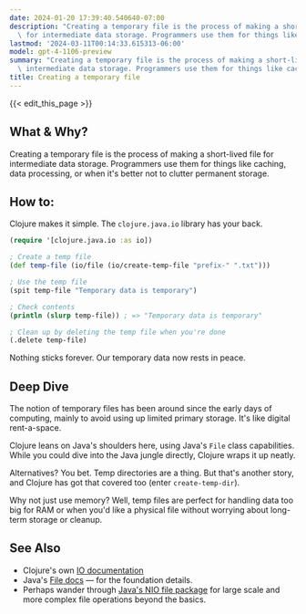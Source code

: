 ```yaml
---
date: 2024-01-20 17:39:40.540640-07:00
description: "Creating a temporary file is the process of making a short-lived file\
  \ for intermediate data storage. Programmers use them for things like caching, data\u2026"
lastmod: '2024-03-11T00:14:33.615313-06:00'
model: gpt-4-1106-preview
summary: "Creating a temporary file is the process of making a short-lived file for\
  \ intermediate data storage. Programmers use them for things like caching, data\u2026"
title: Creating a temporary file
---
```


{{< edit_this_page >}}

## What & Why?
Creating a temporary file is the process of making a short-lived file for intermediate data storage. Programmers use them for things like caching, data processing, or when it's better not to clutter permanent storage.

## How to:
Clojure makes it simple. The `clojure.java.io` library has your back.

```Clojure
(require '[clojure.java.io :as io])

; Create a temp file
(def temp-file (io/file (io/create-temp-file "prefix-" ".txt")))

; Use the temp file
(spit temp-file "Temporary data is temporary")

; Check contents
(println (slurp temp-file)) ; => "Temporary data is temporary"

; Clean up by deleting the temp file when you're done
(.delete temp-file)
```

Nothing sticks forever. Our temporary data now rests in peace.

## Deep Dive
The notion of temporary files has been around since the early days of computing, mainly to avoid using up limited primary storage. It's like digital rent-a-space.

Clojure leans on Java's shoulders here, using Java's `File` class capabilities. While you could dive into the Java jungle directly, Clojure wraps it up neatly.

Alternatives? You bet. Temp directories are a thing. But that's another story, and Clojure has got that covered too (enter `create-temp-dir`).

Why not just use memory? Well, temp files are perfect for handling data too big for RAM or when you'd like a physical file without worrying about long-term storage or cleanup.

## See Also
- Clojure's own [IO documentation](https://clojure.github.io/clojure/clojure.java.io-api.html)
- Java's [File docs](https://docs.oracle.com/javase/7/docs/api/java/io/File.html) — for the foundation details.
- Perhaps wander through [Java's NIO file package](https://docs.oracle.com/javase/8/docs/api/java/nio/file/package-summary.html) for large scale and more complex file operations beyond the basics.
